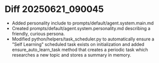 # Diff 20250621_090045
- Added personality include to prompts/default/agent.system.main.md
- Created prompts/default/agent.system.personality.md describing a friendly, curious persona.
- Modified python/helpers/task_scheduler.py to automatically ensure a "Self Learning" scheduled task exists on initialization and added ensure_auto_learn_task method that creates a periodic task which researches a new topic and stores a summary in memory.
